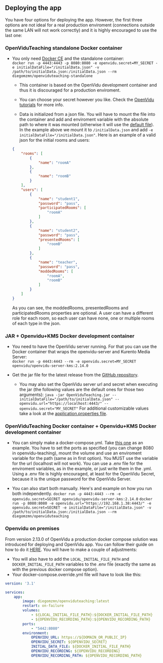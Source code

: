 ## Deploying the app ##
You have four options for deploying the app. However, the first three options are not ideal for a real production enviroment (connections outside the same LAN will not work correctly) and it is highly encouraged to use the last one:

### OpenViduTeaching standalone Docker container ###

* You only need [Docker CE](https://hub.docker.com/search?type=edition&offering=community) and the standalone container:\
`docker run -p 4443:4443 -p 8080:8080 -e openvidu.secret=MY_SECRET -e initialDataFile="/initialData.json" -v /path/to/initialData.json:/initialData.json --rm diegomzmn/openviduteaching-standalone`

	* This container is based on the OpenVidu development container and thus it is discouraged for a production enviroment.

	* You can choose your secret however you like. Check the [OpenVidu tutorials](https://openvidu.io/docs/tutorials/) for more info.

	* Data is initialized from a json file. You will have to mount the file into the container and add and enviroment variable with the absolute path to where it was mounted (otherwise it will use the [default file](https://github.com/codeurjc-students/2019-OpenViduTeaching/blob/master/backend/src/main/resources/json/initialData.json)). In the example above we mount it to `/initialData.json` and add `-e initialDataFile="/initialData.json"`.
	Here is an example of a valid json for the initial rooms and users:
	~~~~ json
	{
		"rooms": [
			{
				"name": "roomA"
			},
			{
				"name": "roomB"
			}
		],
		"users": [
			{
				"name": "student1",
				"password": "pass",
				"participatedRooms": [
					"roomA"
				]
			},
			{
				"name": "student2",
				"password": "pass",
				"presentedRooms": [
					"roomB"
				]
			},
			{
				"name": "teacher",
				"password": "pass",
				"moddedRooms": [
					"roomA",
					"roomB"
				]
			}
		]
	}
	~~~~
	As you can see, the moddedRooms, presentedRooms and participatedRooms properties are optional. A user can have a different role for each room, so each user can have none, one or multiple rooms of each type in the json.


### JAR + Openvidu+KMS Docker development container ###

* You need to have the OpenVidu server running. For that you can use the Docker container that wraps the openvidu-server and Kurento Media Server:\
`docker run -p 4443:4443 --rm -e openvidu.secret=MY_SECRET openvidu/openvidu-server-kms:2.14.0`

* Get the jar file for the latest release from the [GitHub repository](https://github.com/codeurjc-students/2019-OpenViduTeaching).

	* You may also set the OpenVidu server url and secret when executing the jar (the following values are the default ones for those two arguments):
	`java -jar OpenViduTeaching.jar --initialDataFile="/path/to/initialData.json" --openvidu.url="https://localhost:4443/" --openvidu.secret="MY_SECRET"`
	For additional customizable values take a look at the [application.properties file](https://github.com/codeurjc-students/2019-OpenViduTeaching/blob/master/backend/src/main/resources/application.properties).


### OpenViduTeaching Docker container + Openvidu+KMS Docker development container ###

* You can simply make a docker-compose.yml. Take [this one](https://github.com/codeurjc-students/2019-OpenViduTeaching/blob/master/docker/composed/docker-compose.yml) as an example. You have to set the ports as specified (you can change 8080 in openvidu-teaching), mount the volume and use an enviroment variable for the path (same as in first option). You MUST use the variable for the url (localhost will not work). You can use a .env file for the enviroment variables, as in the example, or just write them in the .yml. Using a .env file is highly encouraged, at least for the OpenVidu Secret, because it is the unique password for the OpenVidu Server.

* You can also start both manually. Here's and example on how you run both independently.
`docker run -p 4443:4443 --rm -e openvidu.secret=SECRET openvidu/openvidu-server-kms:2.14.0`
`docker run -p 8080:8080 -e openvidu.url="https://192.168.1.38:4443/" -e openvidu.secret=SECRET -e initialDataFile="/initialData.json" -v /path/to/initialData.json:/initialData.json --rm diegomzmn/openviduteaching`

### Openvidu on premises ###

From version 2.13.0 of OpenVidu a production docker compose solution was introduced for deploying and OpenVidu app. You can follow their guide on how to do it [HERE](https://docs.openvidu.io/en/2.14.0/deployment/deploying-on-premises/). You will have to make a couple of adjustments:
* You will also have to add the `LOCAL_INITIAL_FILE_PATH` and `DOCKER_INITIAL_FILE_PATH` variables to the .env file (exactly the same as with the previous docker compose option).
* Your docker-compose.override.yml file will have to look like this:
```` yml
version: '3.1'

services:
    app:
        image: diegomzmn/openviduteaching:latest
        restart: on-failure
        volumes:
            - ${LOCAL_INITIAL_FILE_PATH}:${DOCKER_INITIAL_FILE_PATH}
			- ${OPENVIDU_RECORDING_PATH}:${OPENVIDU_RECORDING_PATH}
        ports:
            - "5442:8080"
        environment:
            OPENVIDU_URL: https://${DOMAIN_OR_PUBLIC_IP}
            OPENVIDU_SECRET: ${OPENVIDU_SECRET}
			INITIAL_DATA_FILE: ${DOCKER_INITIAL_FILE_PATH}
			OPENVIDU_RECORDING: ${OPENVIDU_RECORDING}
			OPENVIDU_RECORDING_PATH: ${OPENVIDU_RECORDING_PATH}
````